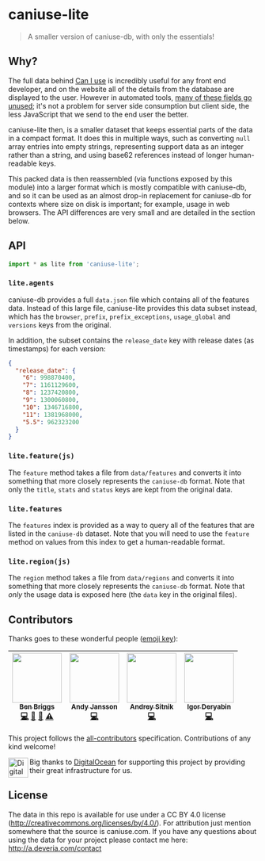 # caniuse-lite

> A smaller version of caniuse-db, with only the essentials!

## Why?

The full data behind [Can I use][1] is incredibly useful for any front end
developer, and on the website all of the details from the database are displayed
to the user. However in automated tools, [many of these fields go unused][2];
it's not a problem for server side consumption but client side, the less
JavaScript that we send to the end user the better.

caniuse-lite then, is a smaller dataset that keeps essential parts of the data
in a compact format. It does this in multiple ways, such as converting `null`
array entries into empty strings, representing support data as an integer rather
than a string, and using base62 references instead of longer human-readable
keys.

This packed data is then reassembled (via functions exposed by this module) into
a larger format which is mostly compatible with caniuse-db, and so it can be
used as an almost drop-in replacement for caniuse-db for contexts where size on
disk is important; for example, usage in web browsers. The API differences are
very small and are detailed in the section below.


## API

```js
import * as lite from 'caniuse-lite';
```

### `lite.agents`

caniuse-db provides a full `data.json` file which contains all of the features
data. Instead of this large file, caniuse-lite provides this data subset
instead, which has the `browser`, `prefix`, `prefix_exceptions`, `usage_global`
and `versions` keys from the original.

In addition, the subset contains the `release_date` key with release dates (as timestamps) for each version:
```json
{
  "release_date": {
    "6": 998870400,
    "7": 1161129600,
    "8": 1237420800,
    "9": 1300060800,
    "10": 1346716800,
    "11": 1381968000,
    "5.5": 962323200
  }
}
```

### `lite.feature(js)`

The `feature` method takes a file from `data/features` and converts it into
something that more closely represents the `caniuse-db` format. Note that only
the `title`, `stats` and `status` keys are kept from the original data.

### `lite.features`

The `features` index is provided as a way to query all of the features that
are listed in the `caniuse-db` dataset. Note that you will need to use the
`feature` method on values from this index to get a human-readable format.

### `lite.region(js)`

The `region` method takes a file from `data/regions` and converts it into
something that more closely represents the `caniuse-db` format. Note that *only*
the usage data is exposed here (the `data` key in the original files).


## Contributors

Thanks goes to these wonderful people ([emoji key](https://github.com/kentcdodds/all-contributors#emoji-key)):

<!-- ALL-CONTRIBUTORS-LIST:START - Do not remove or modify this section -->
| [<img src="https://avatars.githubusercontent.com/u/1282980?v=3" width="100px;"/><br /><sub>Ben Briggs</sub>](http://beneb.info)<br />[💻](https://github.com/ben-eb/caniuse-lite/commits?author=ben-eb "Code") [📖](https://github.com/ben-eb/caniuse-lite/commits?author=ben-eb "Documentation") [👀](#review-ben-eb "Reviewed Pull Requests") [⚠️](https://github.com/ben-eb/caniuse-lite/commits?author=ben-eb "Tests") | [<img src="https://avatars.githubusercontent.com/u/1737375?v=3" width="100px;"/><br /><sub>Andy Jansson</sub>](https://github.com/andyjansson)<br />[💻](https://github.com/ben-eb/caniuse-lite/commits?author=andyjansson "Code") | [<img src="https://avatars1.githubusercontent.com/u/19343?v=4" width="100px;"/><br /><sub>Andrey Sitnik</sub>](http://twitter.com/sitnikcode)<br />[💻](https://github.com/ben-eb/caniuse-lite/commits?author=ai "Code") | [<img src="https://avatars2.githubusercontent.com/u/947326?v=4" width="100px;"/><br /><sub>Igor Deryabin</sub>](http://rodweb.ru)<br />[💻](https://github.com/ben-eb/caniuse-lite/commits?author=rodweb "Code") |
| :---: | :---: | :---: | :---: |
<!-- ALL-CONTRIBUTORS-LIST:END -->

This project follows the [all-contributors](https://github.com/kentcdodds/all-contributors) specification. Contributions of any kind welcome!

<img src="https://upload.wikimedia.org/wikipedia/commons/f/ff/DigitalOcean_logo.svg" alt="Digital Ocean logo" width="40" align="left">

Big thanks to [DigitalOcean](https://www.digitalocean.com/) for supporting this project by providing their great infrastructure for us.

## License

The data in this repo is available for use under a CC BY 4.0 license
(http://creativecommons.org/licenses/by/4.0/). For attribution just mention
somewhere that the source is caniuse.com. If you have any questions about using
the data for your project please contact me here: http://a.deveria.com/contact

[1]: http://caniuse.com/
[2]: https://github.com/Fyrd/caniuse/issues/1827
